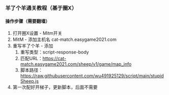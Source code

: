 ### 羊了个羊通关教程（基于圈X）
#### 操作步骤（需要翻墙）

1. 打开圈X设置 - Mitm开关
2. MitM - 添加主机名 cat-match.easygame2021.com
3. 重写羊了个羊 - 添加
    1. 重写类型：script-response-body
    2. 匹配URL：https://cat-match.easygame2021.com/sheep/v1/game/map_info
    3. 脚本路径：https://raw.githubusercontent.com/wu491925129/script/main/stupidSheep.js
4. 第一次配好开梯子，更新脚本，后面不需要
